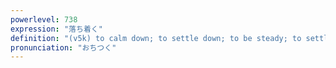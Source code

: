 ```yaml
---
powerlevel: 738
expression: "落ち着く"
definition: "(v5k) to calm down; to settle down; to be steady; to settle in; to take up one's residence; to harmonize with; to harmonise with; to match; to restore presence of mind; (P)"
pronunciation: "おちつく"
---
```

